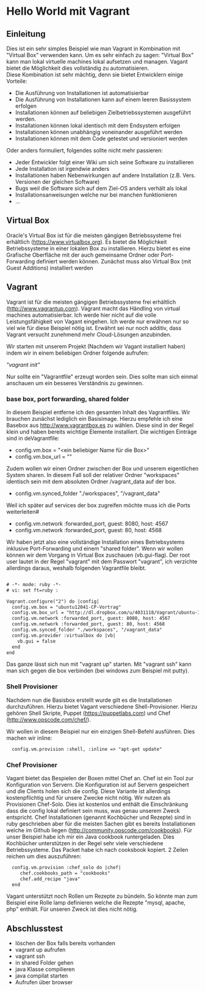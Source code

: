 # Hello World mit Vagrant

## Einleitung

Dies ist ein sehr simples Beispiel wie man Vagrant 
in Kombination mit "Virtual Box" verwenden kann.
Um es sehr einfach zu sagen:
"Virtual Box" kann man lokal virtuelle machines lokal aufsetzen und managen.
Vagant bietet die Möglichkeit dies vollständig zu automatisieren.  
Diese Kombination ist sehr mächtig, denn sie bietet Entwicklern einige Vorteile:

* Die Ausführung von Installationen ist automatisierbar
* Die Ausführung von Installationen kann auf einem leeren Basissystem erfolgen
* Installationen können auf beliebigen Zielbetriebssystemen ausgeführt werden.
* Installationen können lokal identisch mit dem Endsystem erfolgen
* Installationen können unabhängig voneinander ausgeführt werden 
* Installationen können mit dem Code getestet und versioniert werden 


Oder anders formuliert, folgendes sollte nicht mehr passieren:
* Jeder Entwickler folgt einer Wiki um sich seine Software zu installieren
* Jede Installation ist irgendwie anders
* Installationen haben Nebenwirkungen auf andere Installation (z.B. Vers. Versionen der gleichen Software)
* Bugs weil die Software sich auf dem Ziel-OS anders verhält als lokal
* Installationsanweisungen welche nur bei manchen funktionieren
* ...


## Virtual Box

Oracle's Virtual Box ist für die meisten gängigen Betriebssysteme frei erhältlich
(https://www.virtualbox.org). Es bietet die Möglichkeit Betriebssysteme in einer 
lokalen Box zu installieren. Hierzu bietet es eine Grafische Oberfläche mit
der auch gemeinsame Ordner oder Port-Forwarding definiert werden können.
Zunächst muss also Virtual Box (mit Guest Additions) installiert werden 

## Vagrant

Vagrant ist für die meisten gängigen Betriebssysteme frei erhältlich 
(http://www.vagrantup.com). Vagrant macht das Händling von virtual machines
automatisierbar. Ich werde hier nicht auf die volle Leistungsfähigkeit von Vagant
eingehen. Ich werde nur erwähnen nur so viel wie für diese Beispiel nötig ist.
Erwähnt sei nur noch additiv, dass Vagrant versucht zunehmend mehr Cloud-Lösungen anzubinden. 

Wir starten mit unserem Projekt (Nachdem wir Vagant installiert haben) 
indem wir in einem beliebigen Ordner folgende aufrufen:

*"vagrant init"*

Nur sollte ein "Vagrantfile" erzeugt worden sein.
Dies sollte man sich einmal anschauen um ein besseres Verständnis zu gewinnen.

### base box, port forwarding, shared folder

In diesem Beispiel entferne ich den gesamten Inhalt des Vagrantfiles.
Wir brauchen zunächst lediglich ein Basisimage.
Hierzu empfehle ich eine Basebox aus http://www.vagrantbox.es zu wählen.
Diese sind in der Regel klein und haben bereits wichtige Elemente installiert.
Die wichtigen Einträge sind in deVagrantfile:

* config.vm.box = "<ein beliebiger Name für die Box>"
* config.vm.box_url = "<eine box>"

Zudem wollen wir einen Ordner zwischen der Box und unserem eigentlichen System sharen.
In diesem Fall soll der relativer Ordner "workspaces" identisch sein mit dem absoluten Ordner /vagrant_data auf der box.

* config.vm.synced_folder "./workspaces", "/vagrant_data"

Weil ich später auf services der box zugreifen möchte muss ich die Ports weiterleiten#

* config.vm.network :forwarded_port, guest: 8080, host: 4567
* config.vm.network :forwarded_port, guest: 80, host: 4568

Wir haben jetzt also eine vollständige Installation eines Betriebsystems inklusive
Port-Forwarding und einem "shared folder". Wenn wir wollen
können wir dem Vorgang in Virtual Box zuschauen (vb.gui-flag).
Der root user lautet in der Regel "vagrant" mit dem Passwort "vagrant",
ich verzichte allerdings daraus, weshalb folgenden Vagrantfile bleibt. 

```html

# -*- mode: ruby -*-
# vi: set ft=ruby :

Vagrant.configure("2") do |config|
  config.vm.box = "ubuntu12041-CP-Vortrag"
  config.vm.box_url = "http://dl.dropbox.com/u/4031118/Vagrant/ubuntu-12.04.1-server-i686-virtual.box"
  config.vm.network :forwarded_port, guest: 8080, host: 4567
  config.vm.network :forwarded_port, guest: 80, host: 4568
  config.vm.synced_folder "./workspaces", "/vagrant_data"
  config.vm.provider :virtualbox do |vb|
    vb.gui = false
  end
end
```
Das ganze lässt sich nun mit "vagrant up" starten.
Mit "vagrant ssh" kann man sich gegen die box verbinden (bei windows zum Beispiel mit putty).

### Shell Provisioner

Nachdem nun die Basisbox erstellt wurde gilt es die Installationen durchzuführen.
Hierzu bietet Vagant verschiedene Shell-Provisioner.
Hierzu gehören Shell Skripte, Puppet (https://puppetlabs.com) und Chef (http://www.opscode.com/chef/).

Wir wollen in diesem Beispiel nur ein einzigen Shell-Befehl ausführen.
Dies machen wir inline:

```html
  config.vm.provision :shell, :inline => "apt-get update"
```

### Chef Provisioner

Vagant bietet das Bespielen der Boxen mittel Chef an.
Chef ist ein Tool zur Konfiguration von Servern. Die Konfiguration ist auf Servern
gespeichert und die Clients holen sich die config.
Diese Variante ist allerdings kostenpflichtig und für unsere Zwecke nicht nötig.
Wir nutzen als Provisionen Chef-Solo. Dies ist kostenlos und enthält die Einschränkung
dass die config lokal definiert sein muss, was genau unserem Zweck entspricht.
Chef Installationen (genannt Kochbücher und Rezepte) sind in ruby geschrieben 
aber für die meisten Sachen gibt es bereits Installationen welche im Github liegen
(http://community.opscode.com/cookbooks). Für unser Beispiel habe ich mir ein
Java cookbook runtergeladen. Dies Kochbücher unterstützen in der Regel sehr viele
verschiedene Betriebssysteme.
Das Packet habe ich nach cooksbook kopiert. 2 Zeilen reichen um dies auszuführen:


```html
  config.vm.provision :chef_solo do |chef|
     chef.cookbooks_path = "cookbooks"
     chef.add_recipe "java"
  end
```

Vagant unterstützt noch Rollen um Rezepte zu bündeln. So könnte man zum Beispiel eine 
Rolle lamp definieren welche die Rezepte "mysql, apache, php" enthält.
Für unseren Zweck ist dies nicht nötig.

## Abschlusstest

* löschen der Box falls bereits vorhanden
* vagrant up aufrufen
* vagrant ssh
* in shared Folder gehen
* java Klasse compilieren
* java compilat starten
* Aufrufen über browser 


